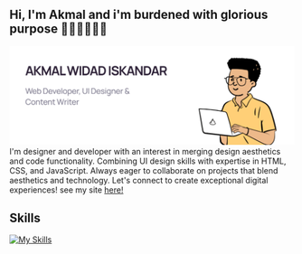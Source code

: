 ## Hi, I'm Akmal and i'm burdened with glorious purpose 🦸🏼‍♂️👨🏼‍💻

<img src="banner.png">
I'm designer and developer with an interest in merging design aesthetics and code functionality. Combining UI design skills with expertise in HTML, CSS, and JavaScript. Always eager
to collaborate on projects that blend aesthetics and technology. Let's connect to create exceptional digital experiences! see my site <a href="https://akmalefs-account.vercel.app/">here!</a>

## Skills
[![My Skills](https://skillicons.dev/icons?i=figma,html,css,js,bootstrap,tailwind,react,vite)](https://skillicons.dev)

